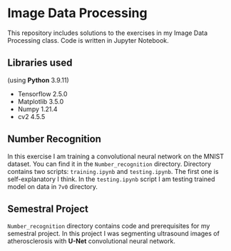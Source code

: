 # Image Data Processing

This repository includes solutions to the exercises in my 
Image Data Processing class. Code is written in Jupyter Notebook.

## Libraries used

(using **Python** 3.9.11)

- Tensorflow 2.5.0
- Matplotlib 3.5.0
- Numpy 1.21.4
- cv2 4.5.5

## Number Recognition

In this exercise  I am training a convolutional neural network on
the MNIST dataset. You can find it in the `Number_recognition` 
directory. Directory contains two scripts: `training.ipynb` 
and `testing.ipynb`. The first one is self-explanatory I think. 
In the `testing.ipynb` script I am testing trained model on data 
in `7v0` directory.

## Semestral Project

`Number_recognition` directory contains code and prerequisites 
for my semestral project. In this project I was segmenting ultrasound
images of atherosclerosis with **U-Net** convolutional neural network.